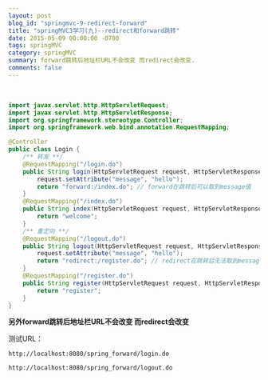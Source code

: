 ```yaml
---
layout: post
blog_id: "springmvc-9-redirect-forward"
title: "springMVC3学习(九)--redirect和forward跳转"
date: 2015-05-09 00:00:00 -0700
tags: springMVC
category: springMVC
summary: forward跳转后地址栏URL不会改变 而redirect会改变.
comments: false
---
```

</br>

```java
import javax.servlet.http.HttpServletRequest;
import javax.servlet.http.HttpServletResponse;
import org.springframework.stereotype.Controller;
import org.springframework.web.bind.annotation.RequestMapping;

@Controller
public class Login {
	/** 转发 **/
	@RequestMapping("/login.do")
	public String login(HttpServletRequest request, HttpServletResponse response) {
		request.setAttribute("message", "hello");
		return "forward:/index.do"; // forward在跳转后可以取到message值
	}
	@RequestMapping("/index.do")
	public String index(HttpServletRequest request, HttpServletResponse response) {
		return "welcome";
	}
	/** 重定向 **/
	@RequestMapping("/logout.do")
	public String logout(HttpServletRequest request, HttpServletResponse response) {
		request.setAttribute("message", "hello");
		return "redirect:/register.do"; // redirect在跳转后无法取到message值
	}
	@RequestMapping("/register.do")
	public String register(HttpServletRequest request, HttpServletResponse response) {
		return "register";
	}
}
```

**另外forward跳转后地址栏URL不会改变 而redirect会改变**

测试URL：

`http://localhost:8080/spring_forward/login.do`

`http://localhost:8080/spring_forward/logout.do`

</br>